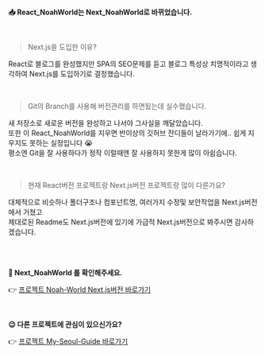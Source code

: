 <br/>

**📥 React_NoahWorld는 Next_NoahWorld로 바뀌었습니다.**

<br/>

> Next.js을 도입한 이유?

React로 블로그를 완성했지만 SPA의 SEO문제를 듣고 블로그 특성상 치명적이라고 생각하여 Next.js를 도입하기로 결정했습니다. 

<br/>

> Git의 Branch를 사용해 버전관리를 하면됬는데 실수했습니다.

새 저장소로 새로운 버전을 완성하고 나서야 그사실을 깨달았습니다. <br/>
또한 이 React_NoahWorld를 지우면 반이상의 깃허브 잔디들이 날라가기에.. 쉽게 지우지도 못하는 실정입니다 😭 <br/>
평소엔 Git을 잘 사용하다가 정작 이럴때엔 잘 사용하지 못한게 많이 아쉽습니다.

<br/>

> 현재 React버전 프로젝트랑 Next.js버전 프로젝트랑 많이 다른가요?

대체적으로 비슷하나 폴더구조나 컴포넌트명, 여러가지 수정및 보안작업을 Next.js버전에서 거쳤고 <br/> 
제대로된 Readme도 Next.js버전에 있기에 가급적 Next.js버전으로 봐주시면 감사하겠습니다.

<br/><br/>


**🧐 Next_NoahWorld 를 확인해주세요.**

👉 [프로젝트 Noah-World Next.js버전 바로가기](https://github.com/noah071610/Next_Noahworld)

<br/>

**😉 다른 프로젝트에 관심이 있으신가요?**

👉 [프로젝트 My-Seoul-Guide 바로가기](https://github.com/noah071610/My-Seoul-Guide)

<br/><br/><br/><br/>
